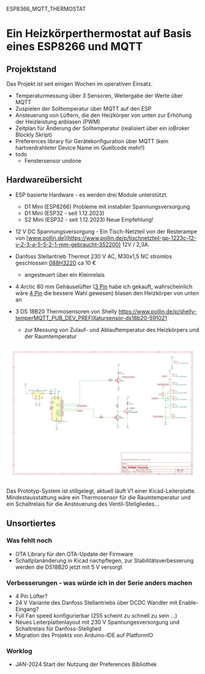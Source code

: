 ESP8366_MQTT_THERMOSTAT

# Ein Heizkörperthermostat auf Basis eines ESP8266 und MQTT

## Projektstand
Das Projekt ist seit einigen Wochen im operativen Einsatz.
- Temperaturmessung über 3 Sensoren, Weitergabe der Werte über MQTT
- Zuspielen der Solltemperatur über MQTT auf den ESP
- Ansteuerung von Lüftern, die den Heizkörper von unten zur Erhöhung der Heizleistung anblasen (PWM)
- Zeitplan für Änderung der Solltemperatur (realisiert über ein ioBroker Blockly Skript)
- Preferences library für Gerätekonfiguration über MQTT (kein hartverdrahteter Device Name im Quellcode mehr!)
- todo  
  - Fenstersensor undone
 

## Hardwareübersicht

- ESP basierte Hardware - es werden drei Module unterstützt.
  - D1 Mini (ESP8266) Probleme mit instabiler Spannungsversorgung
  - D1 Mini (ESP32 - seit 1.12.2023)
  - S2 Mini (ESP32 - seit 1.12.2023) Neue Empfehlung!

- 12 V DC Spannungsversorgung - Ein Tisch-Netzteil von der Resterampe von [www.pollin.de](https://www.pollin.de/p/tischnetzteil-gp-1223c-12-v-2-3-a-5-5-2-1-mm-gebraucht-352200) 12V / 2,3A. 
- Danfoss Stellantrieb Thermot 230 V AC, M30x1,5 NC stromlos geschlossen [088H3220](https://store.danfoss.com/de/de/Climate-Solutions-W%C3%A4rmetechnik/Warmwasser-Fu%C3%9Fbodenheizungen/Thermische-Stellantriebe/Thermischer-Stellantrieb%2C-Thermot%2C-M-30-x-1-5%2C-Versorgungsspannung-%5BV%5D-%5BAC%5D%3A-230%2C-NC-%28stromlos-geschlossen%29%2C-1-00-m/p/088H3220) ca 10 €
  - angesteuert über ein Kleinrelais
- 4 Arctic 80 mm Gehäuselüfter ([3 Pin](https://www.arctic.de/F8/ACFAN00205A) habe ich gekauft, wahrscheinlich wäre [4 Pin](https://www.arctic.de/P8-PWM/ACFAN00149A) die bessere Wahl gewesen) blasen den Heizkörper von unten an
- 3 DS 18B20 Thermosensoren von Shelly https://www.pollin.de/p/shelly-temperMQTT_PUB_DEV_PREFIXatursensor-ds18b20-591021
  - zur Messung von Zulauf- und Ablauftemperatur des Heizkörpers und der Raumtemperatur

![Schaltplan](https://github.com/MartinP1/ESP8266_MQTT_THERMOSTAT/blob/main/Kicad/kicad_test_eurocard/kicad_test_eurocard.svg)

Das Prototyp-System ist stillgelegt, aktuell läuft V1 einer Kicad-Leiterplatte.
Mindestausstattung wäre ein Thermosensor für die Raumtemperatur und ein Schaltrelais für die Ansteuerung des Ventil-Stellgliedes...

## Unsortiertes

### Was fehlt noch

- OTA Library für den OTA-Update der Firmware
- Schaltplanänderung in Kicad nachpflegen, zur Stabilitätsverbesserung werden die DS18B20 jetzt mit 5 V versorgt

### Verbesserungen - was würde ich in der Serie anders machen

- 4 Pin Lüfter?
- 24 V Variante des Danfoss Stellantriebs über DCDC Wandler mit Enable-Eingang?
- Full Fan speed konfigurierbar (255 scheint zu schnell zu sein ...)
- Neues Leiterplattenlayout mit 230 V Spannungesversorgung und Schaltrelais für Danfoss-Stellglied
- Migration des Projekts von Arduino-IDE auf PlatformIO

### Worklog

- JAN-2024 Start der Nutzung der Preferences Bibliothek
